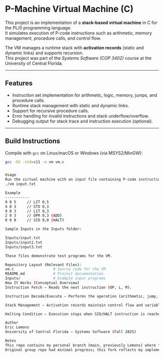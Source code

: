 # P-Machine Virtual Machine (C)

This project is an implementation of a **stack-based virtual machine** in C for the PL/0 programming language.  
It simulates execution of P-code instructions such as arithmetic, memory management, procedure calls, and control flow.

The VM manages a runtime stack with **activation records** (static and dynamic links) and supports recursion.  
This project was part of the *Systems Software (COP 3402)* course at the University of Central Florida.

---

## Features
- Instruction set implementation for arithmetic, logic, memory, jumps, and procedure calls.
- Runtime stack management with static and dynamic links.
- Support for recursive procedure calls.
- Error handling for invalid instructions and stack underflow/overflow.
- Debugging output for stack trace and instruction execution (optional).

---

## Build Instructions
Compile with `gcc` on Linux/macOS or Windows (via MSYS2/MinGW):
```bash
gcc -O2 -std=c11 -o vm vm.c


Usage
Run the virtual machine with an input file containing P-code instructions:
./vm input.txt

Example
-----------
9 0 5     // LIT 0,5
4 0 3     // STO 0,3
9 0 3     // LIT 0,3
2 0 3     // OPR 0,3 (ADD)
0 0 0     // SIO 0,0 (HALT)

Sample Inputs in the Inputs folder:

Inputs/input.txt
Inputs/input2.txt
Inputs/input3.txt

These files demonstrate test programs for the VM.

Repository Layout (Relevant Files):
vm.c                  # Source code for the VM
README.md             # Project documentation
Inputs/               # Example input programs
How It Works (Conceptual Overview)
Instruction Fetch – Reads the next instruction (OP, L, M).

Instruction Decode/Execute – Performs the operation (arithmetic, jump, call, etc.).

Stack Management – Activation records maintain control flow and variable access.

Halting Condition – Execution stops when SIO/HALT instruction is reached.

Author
Eric Lemons
University of Central Florida — Systems Software (Fall 2025)

Notes
This repo contains my personal branch (main, previously Lemons) where the bulk of development occurred.
Original group repo had minimal progress; this fork reflects my implementation and contributions.